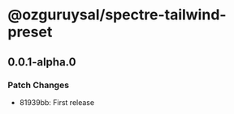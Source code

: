 # @ozguruysal/spectre-tailwind-preset

## 0.0.1-alpha.0

### Patch Changes

- 81939bb: First release
